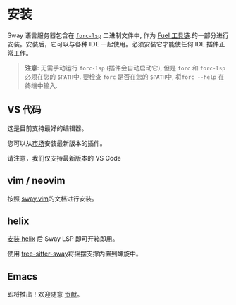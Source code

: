# 安装

Sway 语言服务器包含在 [`forc-lsp`](../forc/plugins/forc_lsp.md) 二进制文件中, 作为 [Fuel 工具链](../introduction/fuel_toolchain.md).的一部分进行安装。安装后，它可以与各种 IDE 一起使用。必须安装它才能使任何 IDE 插件正常工作。

> **注意**: 无需手动运行 `forc-lsp` (插件会自动启动它), 但是 `forc` 和 `forc-lsp` 必须在您的 `$PATH`中. 要检查 `forc` 是否在您的 `$PATH`中, 将`forc --help` 在终端中输入.

## VS 代码

这是目前支持最好的编辑器。

您可以从[市场](https://marketplace.visualstudio.com/items?itemName=FuelLabs.sway-vscode-plugin)安装最新版本的插件。

请注意，我们仅支持最新版本的 VS Code

## vim / neovim

按照 [sway.vim](https://github.com/FuelLabs/sway.vim)的文档进行安装。

## helix

[安装 helix](https://docs.helix-editor.com/install.html) 后 Sway LSP 即可开箱即用。

使用 [tree-sitter-sway](https://github.com/FuelLabs/tree-sitter-sway)将摇摆支撑内置到螺旋中。

## Emacs

即将推出！欢迎随意 [贡献](https://github.com/FuelLabs/sway/issues/3527)。
